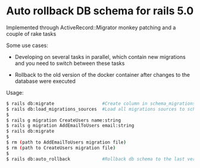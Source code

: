 # Auto rollback DB schema for rails 5.0

Implemented through ActiveRecord::Migrator monkey patching and a couple of rake tasks

Some use cases:

* Developing on several tasks in parallel, which contain new migrations and you need to switch between these tasks

* Rollback to the old version of the docker container after changes to the database were executed  


Usage:
```sh
$ rails db:migrate                  #Create column in schema_migrations table
$ rails db:load_migrations_sources  #Load all migrations sources to schema_migrations table
$
$ rails g migration CreateUsers name:string
$ rails g migration AddEmailToUsers email:string
$ rails db:migrate
$
$ rm (path to AddEmailToUsers migration file)
$ rm (path to CreateUsers migration file)
$
$ rails db:auto_rollback            #Rollback db schema to the last version of migration files
```
